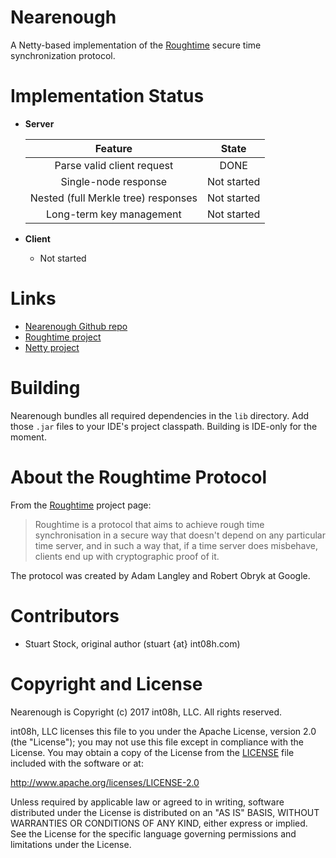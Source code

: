 # Nearenough
A Netty-based implementation of the [Roughtime](https://roughtime.googlesource.com/roughtime) 
secure time synchronization protocol.

# Implementation Status
* **Server**

  |Feature|State|
  |:-----:|:---:|
  | Parse valid client request          | DONE |
  | Single-node response                | Not started |
  | Nested (full Merkle tree) responses | Not started |
  | Long-term key management            | Not started |
  
* **Client**
  * Not started

# Links
* [Nearenough Github repo](https://github.com/int08h/nearenough)
* [Roughtime project](https://roughtime.googlesource.com/roughtime)
* [Netty project](http://netty.io/)

# Building
Nearenough bundles all required dependencies in the `lib` directory. Add those `.jar` files to
your IDE's project classpath. Building is IDE-only for the moment. 

# About the Roughtime Protocol
From the [Roughtime](https://roughtime.googlesource.com/roughtime) project page:

  > Roughtime is a protocol that aims to achieve rough time synchronisation in a secure way 
  > that doesn't depend on any particular time server, and in such a way that, if a time 
  > server does misbehave, clients end up with cryptographic proof of it.
  
The protocol was created by Adam Langley and Robert Obryk at Google.

# Contributors
* Stuart Stock, original author (stuart {at} int08h.com)

# Copyright and License
Nearenough is Copyright (c) 2017 int08h, LLC. All rights reserved. 

int08h, LLC licenses this file to you under the Apache License, version 2.0 (the "License"); you 
may not use this file except in compliance with the License. You may obtain a copy of the License 
from the [LICENSE](../blob/master/LICENSE) file included with the software or at:

  http://www.apache.org/licenses/LICENSE-2.0

Unless required by applicable law or agreed to in writing, software distributed under the License 
is distributed on an "AS IS" BASIS, WITHOUT WARRANTIES OR CONDITIONS OF ANY KIND, either express or 
implied. See the License for the specific language governing permissions and limitations under 
the License.
